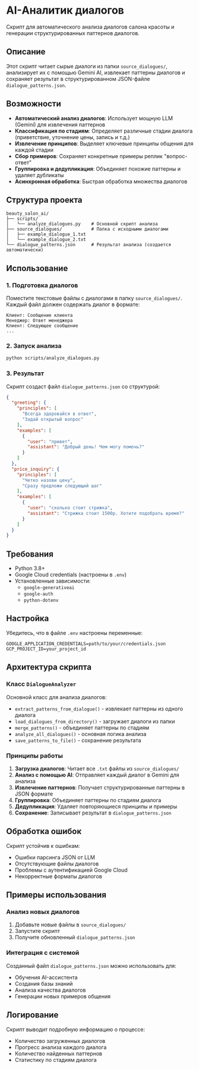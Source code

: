 # AI-Аналитик диалогов

Скрипт для автоматического анализа диалогов салона красоты и генерации структурированных паттернов диалогов.

## Описание

Этот скрипт читает сырые диалоги из папки `source_dialogues/`, анализирует их с помощью Gemini AI, извлекает паттерны диалогов и сохраняет результат в структурированном JSON-файле `dialogue_patterns.json`.

## Возможности

- **Автоматический анализ диалогов**: Использует мощную LLM (Gemini) для извлечения паттернов
- **Классификация по стадиям**: Определяет различные стадии диалога (приветствие, уточнение цены, запись и т.д.)
- **Извлечение принципов**: Выделяет ключевые принципы общения для каждой стадии
- **Сбор примеров**: Сохраняет конкретные примеры реплик "вопрос-ответ"
- **Группировка и дедупликация**: Объединяет похожие паттерны и удаляет дубликаты
- **Асинхронная обработка**: Быстрая обработка множества диалогов

## Структура проекта

```
beauty_salon_ai/
├── scripts/
│   └── analyze_dialogues.py    # Основной скрипт анализа
├── source_dialogues/           # Папка с исходными диалогами
│   ├── example_dialogue_1.txt
│   └── example_dialogue_2.txt
└── dialogue_patterns.json      # Результат анализа (создается автоматически)
```

## Использование

### 1. Подготовка диалогов

Поместите текстовые файлы с диалогами в папку `source_dialogues/`. Каждый файл должен содержать диалог в формате:

```
Клиент: Сообщение клиента
Менеджер: Ответ менеджера
Клиент: Следующее сообщение
...
```

### 2. Запуск анализа

```bash
python scripts/analyze_dialogues.py
```

### 3. Результат

Скрипт создаст файл `dialogue_patterns.json` со структурой:

```json
{
  "greeting": {
    "principles": [
      "Всегда здоровайся в ответ",
      "Задай открытый вопрос"
    ],
    "examples": [
      {
        "user": "привет",
        "assistant": "Добрый день! Чем могу помочь?"
      }
    ]
  },
  "price_inquiry": {
    "principles": [
      "Четко назови цену",
      "Сразу предложи следующий шаг"
    ],
    "examples": [
      {
        "user": "сколько стоит стрижка",
        "assistant": "Стрижка стоит 1500р. Хотите подобрать время?"
      }
    ]
  }
}
```

## Требования

- Python 3.8+
- Google Cloud credentials (настроены в `.env`)
- Установленные зависимости:
  - `google-generativeai`
  - `google-auth`
  - `python-dotenv`

## Настройка

Убедитесь, что в файле `.env` настроены переменные:

```env
GOOGLE_APPLICATION_CREDENTIALS=path/to/your/credentials.json
GCP_PROJECT_ID=your_project_id
```

## Архитектура скрипта

### Класс `DialogueAnalyzer`

Основной класс для анализа диалогов:

- `extract_patterns_from_dialogue()` - извлекает паттерны из одного диалога
- `load_dialogues_from_directory()` - загружает диалоги из папки
- `merge_patterns()` - объединяет паттерны по стадиям
- `analyze_all_dialogues()` - основная логика анализа
- `save_patterns_to_file()` - сохранение результата

### Принципы работы

1. **Загрузка диалогов**: Читает все `.txt` файлы из `source_dialogues/`
2. **Анализ с помощью AI**: Отправляет каждый диалог в Gemini для анализа
3. **Извлечение паттернов**: Получает структурированные паттерны в JSON формате
4. **Группировка**: Объединяет паттерны по стадиям диалога
5. **Дедупликация**: Удаляет повторяющиеся принципы и примеры
6. **Сохранение**: Записывает результат в `dialogue_patterns.json`

## Обработка ошибок

Скрипт устойчив к ошибкам:
- Ошибки парсинга JSON от LLM
- Отсутствующие файлы диалогов
- Проблемы с аутентификацией Google Cloud
- Некорректные форматы диалогов

## Примеры использования

### Анализ новых диалогов

1. Добавьте новые файлы в `source_dialogues/`
2. Запустите скрипт
3. Получите обновленный `dialogue_patterns.json`

### Интеграция с системой

Созданный файл `dialogue_patterns.json` можно использовать для:
- Обучения AI-ассистента
- Создания базы знаний
- Анализа качества диалогов
- Генерации новых примеров общения

## Логирование

Скрипт выводит подробную информацию о процессе:
- Количество загруженных диалогов
- Прогресс анализа каждого диалога
- Количество найденных паттернов
- Статистику по стадиям диалога
